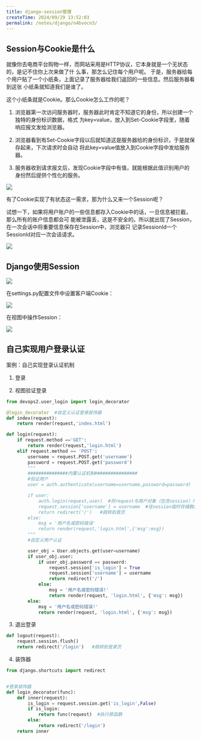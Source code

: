 ```yaml
---
title: django-session管理
createTime: 2024/09/29 13:52:03
permalink: /notes/django/n4bvocn3/
---
```

## Session与Cookie是什么



就像你去电商平台购物一样，而网站采用是HTTP协议，它本身就是一个无状态的，是记不住你上次来做了什 么事，那怎么记住每个用户呢。 于是，服务器给每个用户贴了一个小纸条，上面记录了服务器给我们返回的一些信息。然后服务器看到这张 小纸条就知道我们是谁了。



这个小纸条就是Cookie。那么Cookie怎么工作的呢？ 

1. 浏览器第一次访问服务器时，服务器此时肯定不知道它的身份，所以创建一个独特的身份标识数据，格式 为key=value，放入到Set-Cookie字段里，随着响应报文发给浏览器。 

2. 浏览器看到有Set-Cookie字段以后就知道这是服务器给的身份标识，于是就保存起来，下次请求时会自动 将此key=value值放入到Cookie字段中发给服务器。 

3. 服务器收到请求报文后，发现Cookie字段中有值，就能根据此值识别用户的身份然后提供个性化的服务。



![](/images/A58506BB21654F168E25E8CDD282D8BBclipboard.png)

有了Cookie实现了有状态这一需求，那为什么又来一个Session呢？ 

试想一下，如果将用户账户的一些信息都存入Cookie中的话，一旦信息被拦截，那么所有的账户信息都会可 能被泄露丢，这是不安全的。所以就出现了Session，在一次会话中将重要信息保存在Session中，浏览器只 记录SessionId一个SessionId对应一次会话请求。

![](/images/03FEC9F09E124736A7B565F47EA77B14clipboard.png)



## Django使用Session



![](/images/D9F464FD6C3146F0B594B3F3A1D62825clipboard.png)

在settings.py配置文件中设置客户端Cookie：

![](/images/2FEA9AB36A324D2D8A83687F9259DA4Cclipboard.png)

在视图中操作Session：

![](/images/9D68E45CBCFF409799617704627C3AEDclipboard.png)



## 自己实现用户登录认证



案例：自己实现登录认证机制

1. 登录 



2. 视图验证登录 

```python
from devops2.user_login import login_decorator

@login_decorator  #自定义认证登录装饰器
def index(request):
    return render(request,'index.html')

def login(request):
    if request.method =='GET':
        return render(request,'login.html')
    elif request.method == 'POST':
        username = request.POST.get('username')
        password = request.POST.get('password')
        """
        ###############内置认证机制################
        #验证用户
        user = auth.authenticate(username=username,password=password)  #验证通过返回用户名，否则返回None

        if user:
            auth.login(request,user)  #将request与用户对象（包含session）传给login()函数
            request.session['username'] = username  #往session临时存储数据
            return redirect('/')   #跳转到首页
        else:
            msg = '用户名或密码错误'
            return render(request,'login.html',{'msg':msg})
        """
        #自定义用户认证

        user_obj = User.objects.get(user=username)
        if user_obj.user:
            if user_obj.password == password:
                request.session['is_login'] = True
                request.session['username'] = username
                return redirect('/')
            else:
                msg = '用户名或密码错误!'
                return render(request, 'login.html', {'msg': msg})
        else:
            msg = '用户名或密码错误!'
            return render(request, 'login.html', {'msg': msg})
```



3. 退出登录 

```python
def logout(request):
    request.session.flush()
    return redirect('/login')   #跳转到登录页
```



4. 装饰器

```python
from django.shortcuts import redirect


#登录装饰器
def login_decorator(func):
    def inner(request):
        is_login = request.session.get('is_login',False)
        if is_login:
            return func(request)  #执行原函数
        else:
            return redirect('/login')
    return inner
```

